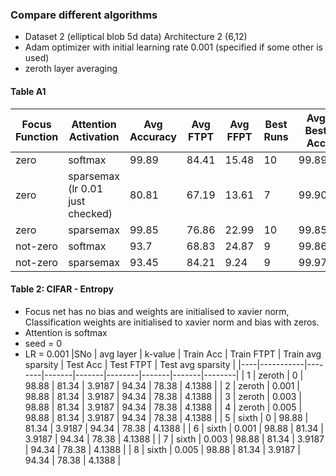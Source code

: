 ### Compare different algorithms

- Dataset 2 (elliptical blob 5d data) Architecture 2 (6,12)
- Adam optimizer with initial learning rate 0.001 (specified if some other is used)
- zeroth layer averaging

 #### Table A1
 |Focus Function | Attention Activation | Avg Accuracy  | Avg FTPT | Avg FFPT | Best Runs | Avg Best Acc | Avg Best FTPT | Average Best FFPT|
 | ---- | -----------------    | ---------     | -------  | -----    | ---       |        ----- |   ---------   | --------                  |
 | zero | softmax  |  99.89 |84.41 | 15.48 | 10 | 99.89 | 84.41 | 15.48 | 
 | zero |  sparsemax (lr 0.01 just checked)|  80.81 | 67.19 | 13.61 |  7 | 99.90 | 94.90 | 5.08 | 
 | zero | sparsemax  |   99.85 | 76.86 | 22.99 | 10 | 99.85 | 76.86 | 22.99 |
 | not-zero| softmax | 93.7 | 68.83 | 24.87 | 9 | 99.86 |76.47 | 23.39 |
 | not-zero| sparsemax | 93.45 | 84.21 | 9.24  | 9 | 99.976 | 93.48 | 6.49 |   
 
 #### Table 2: CIFAR - Entropy
 - Focus net has no bias and weights are initialised to xavier norm, Classification weights are initialised to xavier norm and bias with zeros.
 - Attention is softmax
 - seed = 0
 - LR = 0.001
 |SNo | avg layer | k-value | Train Acc  | Train FTPT | Train avg sparsity | Test Acc  | Test FTPT | Test avg sparsity |
 |----|-----------|--------|-------|-------|--------|-------|-------|--------|
 | 1  | zeroth    |  0     | 98.88 | 81.34 | 3.9187 | 94.34 | 78.38 | 4.1388 |
 | 2  | zeroth    |  0.001 | 98.88 | 81.34 | 3.9187 | 94.34 | 78.38 | 4.1388 |
 | 3  | zeroth    |  0.003 | 98.88 | 81.34 | 3.9187 | 94.34 | 78.38 | 4.1388 |
 | 4  | zeroth    |  0.005 | 98.88 | 81.34 | 3.9187 | 94.34 | 78.38 | 4.1388 |
 | 5  | sixth     |  0     | 98.88 | 81.34 | 3.9187 | 94.34 | 78.38 | 4.1388 |
 | 6  | sixth     |  0.001 | 98.88 | 81.34 | 3.9187 | 94.34 | 78.38 | 4.1388 |
 | 7  | sixth     |  0.003 | 98.88 | 81.34 | 3.9187 | 94.34 | 78.38 | 4.1388 |
 | 8  | sixth     |  0.005 | 98.88 | 81.34 | 3.9187 | 94.34 | 78.38 | 4.1388 |
  
 

